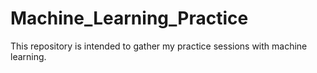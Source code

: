 # Machine_Learning_Practice
This repository is intended to gather my practice sessions with machine learning.
